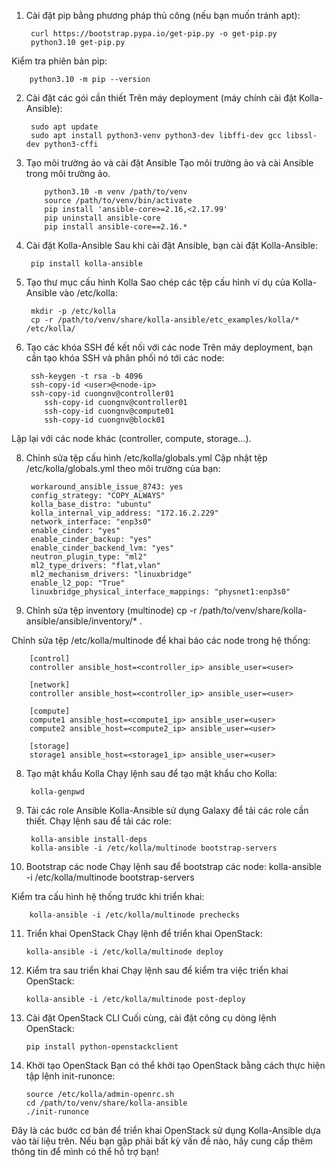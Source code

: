 1. Cài đặt pip bằng phương pháp thủ công (nếu bạn muốn tránh apt):

        curl https://bootstrap.pypa.io/get-pip.py -o get-pip.py
        python3.10 get-pip.py

Kiểm tra phiên bản pip:

        python3.10 -m pip --version
2. Cài đặt các gói cần thiết
Trên máy deployment (máy chính cài đặt Kolla-Ansible):

        sudo apt update
        sudo apt install python3-venv python3-dev libffi-dev gcc libssl-dev python3-cffi
3. Tạo môi trường ảo và cài đặt Ansible
Tạo môi trường ảo và cài Ansible trong môi trường ảo.

           python3.10 -m venv /path/to/venv
           source /path/to/venv/bin/activate
           pip install 'ansible-core>=2.16,<2.17.99'
           pip uninstall ansible-core
           pip install ansible-core==2.16.*

5. Cài đặt Kolla-Ansible
Sau khi cài đặt Ansible, bạn cài đặt Kolla-Ansible:

        pip install kolla-ansible
6. Tạo thư mục cấu hình Kolla
Sao chép các tệp cấu hình ví dụ của Kolla-Ansible vào /etc/kolla:

        mkdir -p /etc/kolla
        cp -r /path/to/venv/share/kolla-ansible/etc_examples/kolla/* /etc/kolla/

7. Tạo các khóa SSH để kết nối với các node
Trên máy deployment, bạn cần tạo khóa SSH và phân phối nó tới các node:

        ssh-keygen -t rsa -b 4096
        ssh-copy-id <user>@<node-ip>
        ssh-copy-id cuongnv@controller01
           ssh-copy-id cuongnv@controller01
           ssh-copy-id cuongnv@compute01
           ssh-copy-id cuongnv@block01
Lặp lại với các node khác (controller, compute, storage...).

8. Chỉnh sửa tệp cấu hình /etc/kolla/globals.yml
Cập nhật tệp /etc/kolla/globals.yml theo môi trường của bạn:

        workaround_ansible_issue_8743: yes
        config_strategy: "COPY_ALWAYS"
        kolla_base_distro: "ubuntu"
        kolla_internal_vip_address: "172.16.2.229"
        network_interface: "enp3s0"
        enable_cinder: "yes"
        enable_cinder_backup: "yes"
        enable_cinder_backend_lvm: "yes"
        neutron_plugin_type: "ml2"
        ml2_type_drivers: "flat,vlan"
        ml2_mechanism_drivers: "linuxbridge"
        enable_l2_pop: "True"
        linuxbridge_physical_interface_mappings: "physnet1:enp3s0"

8. Chỉnh sửa tệp inventory (multinode)
   cp -r /path/to/venv/share/kolla-ansible/ansible/inventory/* .

Chỉnh sửa tệp /etc/kolla/multinode để khai báo các node trong hệ thống:

        [control]
        controller ansible_host=<controller_ip> ansible_user=<user>
        
        [network]
        controller ansible_host=<controller_ip> ansible_user=<user>
        
        [compute]
        compute1 ansible_host=<compute1_ip> ansible_user=<user>
        compute2 ansible_host=<compute2_ip> ansible_user=<user>
        
        [storage]
        storage1 ansible_host=<storage1_ip> ansible_user=<user>
8. Tạo mật khẩu Kolla
Chạy lệnh sau để tạo mật khẩu cho Kolla:

        kolla-genpwd

9. Tải các role Ansible
Kolla-Ansible sử dụng Galaxy để tải các role cần thiết. Chạy lệnh sau để tải các role:

        kolla-ansible install-deps
        kolla-ansible -i /etc/kolla/multinode bootstrap-servers
10. Bootstrap các node
Chạy lệnh sau để bootstrap các node:
        kolla-ansible -i /etc/kolla/multinode bootstrap-servers
        
Kiểm tra cấu hình hệ thống trước khi triển khai:

        kolla-ansible -i /etc/kolla/multinode prechecks
11. Triển khai OpenStack
Chạy lệnh để triển khai OpenStack:

        kolla-ansible -i /etc/kolla/multinode deploy
    
13. Kiểm tra sau triển khai
Chạy lệnh sau để kiểm tra việc triển khai OpenStack:

        kolla-ansible -i /etc/kolla/multinode post-deploy
    
15. Cài đặt OpenStack CLI
Cuối cùng, cài đặt công cụ dòng lệnh OpenStack:

        pip install python-openstackclient
    
17. Khởi tạo OpenStack
Bạn có thể khởi tạo OpenStack bằng cách thực hiện tập lệnh init-runonce:

        source /etc/kolla/admin-openrc.sh
        cd /path/to/venv/share/kolla-ansible
        ./init-runonce
    
Đây là các bước cơ bản để triển khai OpenStack sử dụng Kolla-Ansible dựa vào tài liệu trên. Nếu bạn gặp phải bất kỳ vấn đề nào, hãy cung cấp thêm thông tin để mình có thể hỗ trợ bạn!
